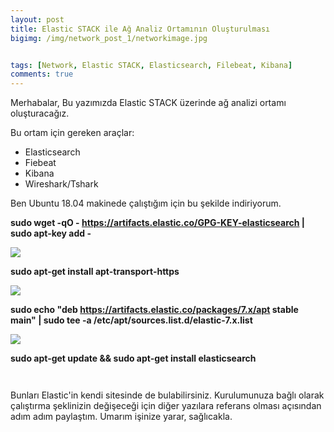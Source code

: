 ```yaml
---
layout: post
title: Elastic STACK ile Ağ Analiz Ortamının Oluşturulması
bigimg: /img/network_post_1/networkimage.jpg


tags: [Network, Elastic STACK, Elasticsearch, Filebeat, Kibana]
comments: true
---
```



Merhabalar,
Bu yazımızda Elastic STACK üzerinde ağ analizi ortamı oluşturacağız.

Bu ortam için gereken araçlar:
- Elasticsearch
- Fiebeat
- Kibana
- Wireshark/Tshark

Ben Ubuntu 18.04 makinede çalıştığım için bu şekilde indiriyorum.

**sudo wget -qO - https://artifacts.elastic.co/GPG-KEY-elasticsearch | sudo apt-key add -**

![](http://yazicielif.github.io/img/network_post_1/n_1.png)

**sudo apt-get install apt-transport-https**

![](http://yazicielif.github.io/img/network_post_1/n_2.png)

**sudo echo "deb https://artifacts.elastic.co/packages/7.x/apt stable main" | sudo tee -a /etc/apt/sources.list.d/elastic-7.x.list**

![](http://yazicielif.github.io/img/network_post_1/n_3.png)

**sudo apt-get update && sudo apt-get install elasticsearch**


~~~
 
~~~

Bunları Elastic'in kendi sitesinde de bulabilirsiniz. Kurulumunuza bağlı olarak çalıştırma şeklinizin değişeceği için diğer yazılara referans olması açısından adım adım paylaştım. Umarım işinize yarar, sağlıcakla.

